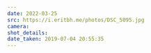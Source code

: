 ```yaml
---
date: 2022-03-25
src: https://i.eritbh.me/photos/DSC_5095.jpg
camera:
shot_details:
date_taken: 2019-07-04 20:55:35
---
```

